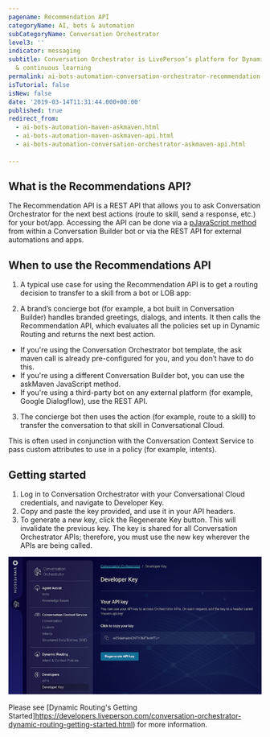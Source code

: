 ```yaml
---
pagename: Recommendation API
categoryName: AI, bots & automation
subCategoryName: Conversation Orchestrator
level3: ''
indicator: messaging
subtitle: Conversation Orchestrator is LivePerson’s platform for Dynamic Routing conversational orchestration
  & continuous learning
permalink: ai-bots-automation-conversation-orchestrator-recommendation-api.html
isTutorial: false
isNew: false
date: '2019-03-14T11:31:44.000+00:00'
published: true
redirect_from:
  - ai-bots-automation-maven-askmaven.html
  - ai-bots-automation-maven-askmaven-api.html
  - ai-bots-automation-conversation-orchestrator-askmaven-api.html

---
```


## What is the Recommendations API?
The Recommendation API is a REST API that allows you to ask Conversation Orchestrator for the next best actions (route to skill, send a response, etc.) for your bot/app. Accessing the API can be done via a [pJavaScript method](https://developers.liveperson.com/conversation-builder-scripting-functions-askmaven.html) from within a Conversation Builder bot or via the REST API for external automations and apps.

## When to use the Recommendations API
1. A typical use case for using the Recommendation API is to get a routing decision to transfer to a skill from a bot or LOB app:

2. A brand’s concierge bot (for example, a bot built in Conversation Builder) handles branded greetings, dialogs, and intents.
It then calls the Recommendation API, which evaluates all the policies set up in Dynamic Routing and returns the next best action.

* If you're using the Conversation Orchestrator bot template, the ask maven call is already pre-configured for you, and you don’t have to do this.
* If you're using a different Conversation Builder bot, you can use the askMaven JavaScript method.
* If you're using a third-party bot on any external platform (for example, Google Dialogflow), use the REST API.

3. The concierge bot then uses the action (for example, route to a skill) to transfer the conversation to that skill in Conversational Cloud.

This is often used in conjunction with the Conversation Context Service to pass custom attributes to use in a policy (for example, intents).

## Getting started
1. Log in to Conversation Orchestrator with your Conversational Cloud credentials, and navigate to Developer Key.
2. Copy and paste the key provided, and use it in your API headers.
3. To generate a new key, click the Regenerate Key button. This will invalidate the previous key. The key is shared for all Conversation Orchestrator APIs; therefore, you must use the new key wherever the APIs are being called.

![](img/co_ccs_developerkey2.png)

Please see [Dynamic Routing's Getting Started]https://developers.liveperson.com/conversation-orchestrator-dynamic-routing-getting-started.html) for more information.
